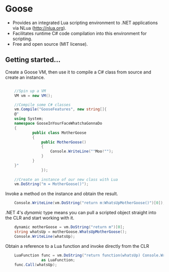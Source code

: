 Goose
=====
- Provides an integrated Lua scripting environment to .NET applications via NLua (http://nlua.org). 
- Facilitates runtime C# code compilation into this environment for scripting. 
- Free and open source (MIT license).


Getting started...
---
Create a Goose VM, then use it to compile a C# class from source and create an instance.
```csharp

	//Spin up a VM
    VM vm = new VM();

    //Compile some C# classes
    vm.Compile("GooseFeatures", new string[]{
    @"
    using System;
    namespace GooseInYourFaceWhatchaGonnaDo 
    {
            public class MotherGoose 
            { 
                public MotherGoose()
                {
                    Console.WriteLine(""Moo!"");
                }
            }    
    }" 
                });
    
    //Create an instance of our new class with Lua
    vm.DoString("m = MotherGoose()");

```

Invoke a method on the instance and obtain the result.

```csharp
    Console.WriteLine(vm.DoString("return m:WhatsUpMotherGoose()")[0]);
```

.NET 4's _dynamic_ type means you can pull a scripted object straight into the CLR and start working with it.

```csharp
    dynamic motherGoose = vm.DoString("return m")[0];
    string whatsUp = motherGoose.WhatsUpMotherGoose();
    Console.WriteLine(whatsUp);
```

Obtain a reference to a Lua function and invoke directly from the CLR

```csharp
    LuaFunction func = vm.DoString("return function(whatsUp) Console.WriteLine(whatsUp) end")[0] 
                as LuaFunction;                
    func.Call(whatsUp);
```

